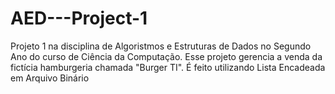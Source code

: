 # AED---Project-1
Projeto 1 na disciplina de Algoristmos e Estruturas de Dados no Segundo Ano do curso de Ciência da Computação. Esse projeto gerencia a venda da fictícia hamburgeria chamada "Burger TI". É feito utilizando Lista Encadeada em Arquivo Binário
